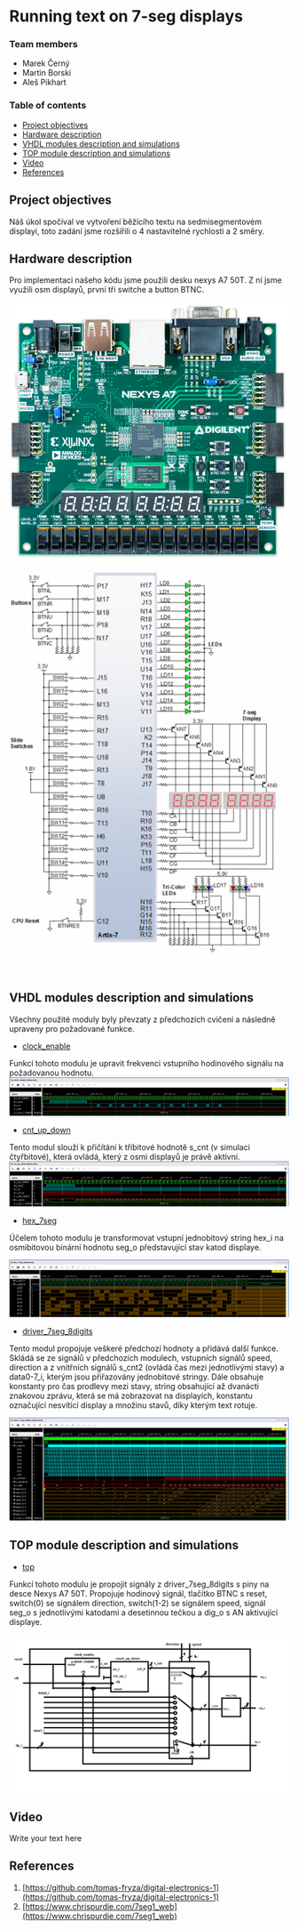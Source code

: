# Running text on 7-seg displays

### Team members

* Marek Černý
* Martin Borski
* Aleš Pikhart

### Table of contents

* [Project objectives](#objectives)
* [Hardware description](#hardware)
* [VHDL modules description and simulations](#modules)
* [TOP module description and simulations](#top)
* [Video](#video)
* [References](#references)

<a name="objectives"></a>

## Project objectives

Náš úkol spočíval ve vytvoření běžícího textu na sedmisegmentovém displayi, toto zadání jsme rozšířili o 4 nastavitelné rychlosti a 2 směry.


<a name="hardware"></a>

## Hardware description

Pro implementaci našeho kódu jsme použili desku nexys A7 50T. Z ní jsme využili osm displayů, první tři switche a button BTNC.

![board](images/board.png)

![pins](images/pins.png)

<a name="modules"></a>

## VHDL modules description and simulations
Všechny použité moduly byly převzaty z předchozích cvičení a následně upraveny pro požadované funkce.

* [clock_enable](project/project.srcs/sources_1/new/clock_enable.vhd)

Funkcí tohoto modulu je upravit frekvenci vstupního hodinového signálu na požadovanou hodnotu. 
![clock](images/waveforms_clock.png)

* [cnt_up_down](project/project.srcs/sources_1/new/cnt_up_down.vhd)

Tento modul slouží k přičítání k tříbitové hodnotě s_cnt (v simulaci čtyřbitové), která ovládá, který z osmi displayů je právě aktivní. 
![counter](images/waveforms_cnt.png)

* [hex_7seg](project/project.srcs/sources_1/new/hex_7seg.vhd)

Účelem tohoto modulu je transformovat vstupní jednobitový string hex_i na osmibitovou binární hodnotu seg_o představující stav katod displaye.

![hex7seg](images/waveforms_hex7seg.png)

* [driver_7seg_8digits](project/project.srcs/sources_1/new/driver_7seg_8digits.vhd)

Tento modul propojuje veškeré předchozí hodnoty a přidává další funkce. Skládá se ze signálů v předchozích modulech, vstupních signálů speed, direction a z vnitřních signálů s_cnt2 (ovládá čas mezi jednotlivými stavy) a data0-7_i, kterým jsou přiřazovány jednobitové stringy. Dále obsahuje konstanty pro čas prodlevy mezi stavy, string obsahující až  dvanácti znakovou zprávu, která se má zobrazovat na displayích, konstantu označující nesvítící display a množinu stavů, díky kterým text rotuje. 

![driver](images/waveforms_driver.png)

<a name="top"></a>

## TOP module description and simulations

* [top](project/project.srcs/sources_1/new/top.vhd)

Funkcí tohoto modulu je propojit signály z driver_7seg_8digits s piny na desce Nexys A7 50T. Propojuje hodinový signál, tlačítko BTNC s reset, switch(0) se signálem direction, switch(1-2) se signálem speed, signál seg_o s jednotlivými katodami a desetinnou tečkou a dig_o s AN aktivující displaye.

![schema](images/schematic.png)

<a name="video"></a>

## Video

Write your text here

<a name="references"></a>

## References

1. [https://github.com/tomas-fryza/digital-electronics-1](https://github.com/tomas-fryza/digital-electronics-1)
2. [https://www.chrispurdie.com/7seg1_web](https://www.chrispurdie.com/7seg1_web)
